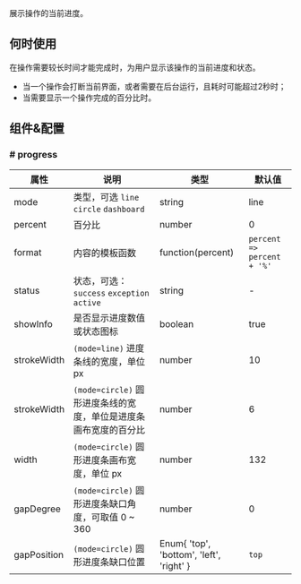 
展示操作的当前进度。

## 何时使用

在操作需要较长时间才能完成时，为用户显示该操作的当前进度和状态。

- 当一个操作会打断当前界面，或者需要在后台运行，且耗时可能超过2秒时；
- 当需要显示一个操作完成的百分比时。

## 组件&配置

### # progress

| 属性      | 说明           | 类型     | 默认值         |
|----------|---------------|----------|---------------|
| mode     | 类型，可选 `line` `circle` `dashboard` | string   | line      |
| percent  | 百分比 | number | 0 |
| format   | 内容的模板函数 | function(percent)   | `percent => percent + '%'` |
| status   | 状态，可选：`success` `exception` `active` | string   | - |
| showInfo | 是否显示进度数值或状态图标 | boolean | true  |
| strokeWidth  | `(mode=line)` 进度条线的宽度，单位 px | number | 10 |
| strokeWidth | `(mode=circle)` 圆形进度条线的宽度，单位是进度条画布宽度的百分比 | number | 6 |
| width  | `(mode=circle)` 圆形进度条画布宽度，单位 px | number | 132 |
| gapDegree | `(mode=circle)` 圆形进度条缺口角度，可取值 0 ~ 360 | number | 0 |
| gapPosition | `(mode=circle)` 圆形进度条缺口位置 | Enum{ 'top', 'bottom', 'left', 'right' } | `top` |